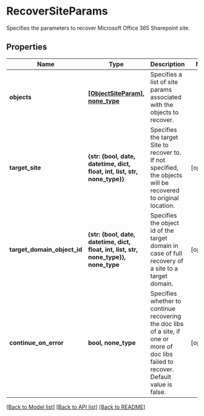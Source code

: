 # RecoverSiteParams

Specifies the parameters to recover Microsoft Office 365 Sharepoint site.

## Properties
Name | Type | Description | Notes
------------ | ------------- | ------------- | -------------
**objects** | [**[ObjectSiteParam], none_type**](ObjectSiteParam.md) | Specifies a list of site params associated with the objects to recover. | 
**target_site** | **{str: (bool, date, datetime, dict, float, int, list, str, none_type)}** | Specifies the target Site to recover to. If not specified, the objects will be recovered to original location. | [optional] 
**target_domain_object_id** | **{str: (bool, date, datetime, dict, float, int, list, str, none_type)}, none_type** | Specifies the object id of the target domain in case of full recovery of a site to a target domain. | [optional] 
**continue_on_error** | **bool, none_type** | Specifies whether to continue recovering the doc libs of a site, if one or more of doc libs failed to recover. Default value is false. | [optional] 

[[Back to Model list]](../README.md#documentation-for-models) [[Back to API list]](../README.md#documentation-for-api-endpoints) [[Back to README]](../README.md)


